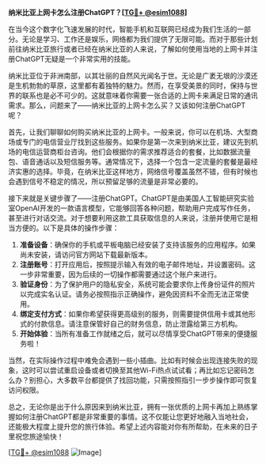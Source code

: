 **纳米比亚上网卡怎么注册ChatGPT？[[TG💪+ @esim1088](https://t.me/s/esim1088)]**

在当今这个数字化飞速发展的时代，智能手机和互联网已经成为我们生活的一部分。无论是学习、工作还是娱乐，网络都为我们提供了无限可能。而对于那些计划前往纳米比亚旅行或者已经在纳米比亚的人来说，了解如何使用当地的上网卡并注册ChatGPT无疑是一个非常实用的技能。

纳米比亚位于非洲南部，以其壮丽的自然风光闻名于世。无论是广袤无垠的沙漠还是生机勃勃的草原，这里都有着独特的魅力。然而，在享受美景的同时，保持与世界的联系也是必不可少的。这就意味着你需要一张合适的上网卡来满足日常的通讯需求。那么，问题来了——纳米比亚的上网卡怎么买？又该如何注册ChatGPT呢？

首先，让我们聊聊如何购买纳米比亚的上网卡。一般来说，你可以在机场、大型商场或专门的电信营业厅找到这些服务。如果你是第一次来到纳米比亚，建议先到机场的电信运营商柜台咨询。他们会根据你的需求推荐适合的套餐，比如数据流量包、语音通话以及短信服务等。通常情况下，选择一个包含一定流量的套餐是最经济实惠的选择。毕竟，在纳米比亚这样地方，网络信号覆盖虽然不错，但有时候也会遇到信号不稳定的情况，所以预留足够的流量是非常必要的。

接下来就是关键步骤了——注册ChatGPT。ChatGPT是由美国人工智能研究实验室OpenAI开发的一款语言模型，它能够回答各种问题，帮助用户完成写作任务，甚至进行对话交流。对于想要利用这款工具获取信息的人来说，注册并使用它是相当方便的。以下是具体的操作步骤：

1. **准备设备**：确保你的手机或平板电脑已经安装了支持该服务的应用程序。如果尚未安装，请访问官方网站下载最新版本。
2. **注册账号**：打开应用后，按照提示输入有效的电子邮件地址，并设置密码。这一步非常重要，因为后续的一切操作都需要通过这个账户来进行。
3. **验证身份**：为了保护用户的隐私安全，系统可能会要求你上传身份证件的照片以完成实名认证。请务必按照指示正确操作，避免因资料不全而无法正常使用。
4. **绑定支付方式**：如果你希望获得更高级别的服务，则需要提供信用卡或其他形式的付款信息。请注意保管好自己的财务信息，防止泄露给第三方机构。
5. **开始体验**：当所有准备工作就绪之后，就可以尽情享受ChatGPT带来的便捷服务啦！

当然，在实际操作过程中难免会遇到一些小插曲。比如有时候会出现连接失败的现象，这时可以尝试重启设备或者切换至其他Wi-Fi热点试试看；再比如忘记密码怎么办？别担心，大多数平台都提供了找回功能，只需按照指引一步步操作即可恢复访问权限。

总之，无论你是出于什么原因来到纳米比亚，拥有一张优质的上网卡再加上熟练掌握如何注册ChatGPT都是非常重要的事情。这不仅能让您更好地融入当地社会，还能极大程度上提升您的旅行体验。希望上述内容能对你有所帮助，在未来的日子里祝您旅途愉快！

[[TG💪+ @esim1088](https://t.me/s/esim1088) ![Image](https://i.postimg.cc/4NQfJmqS/Snipaste-2025-05-13-00-14-12.png)]